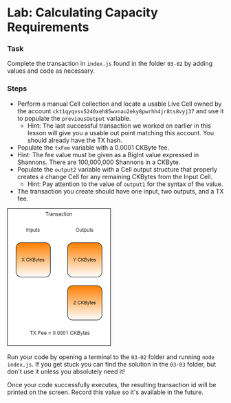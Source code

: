 # Lab: Calculating Capacity Requirements

### Task

Complete the transaction in `index.js` found in the folder `03-02` by adding values and code as necessary.

### Steps

* Perform a manual Cell collection and locate a usable Live Cell owned by the account `ckt1qyqvsv5240xeh85wvnau2eky8pwrhh4jr8ts8vyj37` and use it to populate the `previousOutput` variable.
  * Hint: The last successful transaction we worked on earlier in this lesson will give you a usable out point matching this account. You should already have the TX hash.
*  Populate the `txFee` variable with a 0.0001 CKByte fee.
  * Hint: The fee value must be given as a BigInt value expressed in Shannons. There are 100,000,000 Shannons in a CKByte.
* Populate the `output2` variable with a Cell output structure that properly creates a change Cell for any remaining CKBytes from the Input Cell.
  * Hint: Pay attention to the value of `output1` for the syntax of the value.
* The transaction you create should have one input, two outputs, and a TX fee.

![](../.gitbook/assets/lab-exercise-transaction.png)

Run your code by opening a terminal to the `03-02` folder and running `node index.js`. If you get stuck you can find the solution in the `03-03` folder, but don't use it unless you absolutely need it!

Once your code successfully executes, the resulting transaction id will be printed on the screen. Record this value so it's available in the future.

